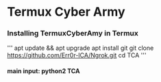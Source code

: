 
# Termux Cyber Army

### Installing TermuxCyberAmy in Termux
'''
apt update && apt upgrade
apt install git
git clone https://github.com/Err0r-ICA/Ngrok.git
cd TCA
''' 
#### main input: python2 TCA

